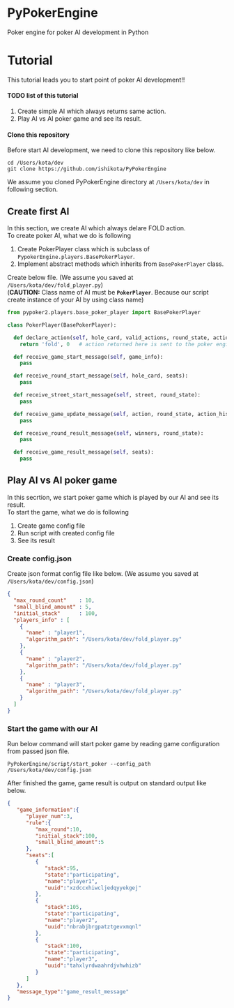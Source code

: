 # PyPokerEngine
Poker engine for poker AI development in Python

# Tutorial
This tutorial leads you to start point of poker AI development!!
#### TODO list of this tutorial
1. Create simple AI which always returns same action.
2. Play AI vs AI poker game and see its result.

#### Clone this repository
Before start AI development, we need to clone this repository like below.
```
cd /Users/kota/dev
git clone https://github.com/ishikota/PyPokerEngine
```
We assume you cloned PyPokerEngine directory at `/Users/kota/dev` in following section.

## Create first AI
In this section, we create AI which always delare FOLD action.  
To create poker AI, what we do is following

1. Create PokerPlayer class which is subclass of `PypokerEngine.players.BasePokerPlayer`.
2. Implement abstract methods which inherits from `BasePokerPlayer` class.


Create below file. (We assume you saved at `/Users/kota/dev/fold_player.py`)  
(**CAUTION:** Class name of AI must be **`PokerPlayer`**. Because our script create instance of your AI by using class name)

```python
from pypoker2.players.base_poker_player import BasePokerPlayer

class PokerPlayer(BasePokerPlayer):

  def declare_action(self, hole_card, valid_actions, round_state, action_histories):
    return 'fold', 0   # action returned here is sent to the poker engine

  def receive_game_start_message(self, game_info):
    pass

  def receive_round_start_message(self, hole_card, seats):
    pass

  def receive_street_start_message(self, street, round_state):
    pass

  def receive_game_update_message(self, action, round_state, action_histories):
    pass

  def receive_round_result_message(self, winners, round_state):
    pass

  def receive_game_result_message(self, seats):
    pass
```

## Play AI vs AI poker game
In this secrtion, we start poker game which is played by our AI and see its result.  
To start the game, what we do is following

1. Create game config file
2. Run script with created config file
3. See its result

### Create config.json
Create json format config file like below. (We assume you saved at `/Users/kota/dev/config.json`)  

```json
{
  "max_round_count"    : 10,
  "small_blind_amount" : 5,
  "initial_stack"      : 100,
  "players_info" : [
    {
      "name" : "player1",
      "algorithm_path": "/Users/kota/dev/fold_player.py"
    },
    {
      "name" : "player2",
      "algorithm_path": "/Users/kota/dev/fold_player.py"
    },
    {
      "name" : "player3",
      "algorithm_path": "/Users/kota/dev/fold_player.py"
    }
  ]
}

```

### Start the game with our AI
Run below command will start poker game by reading game configuration from passed json file.

```
PyPokerEngine/script/start_poker --config_path /Users/kota/dev/config.json
```

After finished the game, game result is output on standard output like below.
```json
{
   "game_information":{
      "player_num":3,
      "rule":{
         "max_round":10,
         "initial_stack":100,
         "small_blind_amount":5
      },
      "seats":[
         {
            "stack":95,
            "state":"participating",
            "name":"player1",
            "uuid":"xzdccxhiwcljedqyyekgej"
         },
         {
            "stack":105,
            "state":"participating",
            "name":"player2",
            "uuid":"nbrabjbrgpatztgevxmqnl"
         },
         {
            "stack":100,
            "state":"participating",
            "name":"player3",
            "uuid":"tahxlyrdwaahrdjvhwhizb"
         }
      ]
   },
   "message_type":"game_result_message"
}
```
